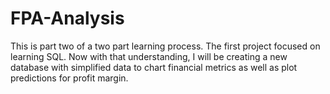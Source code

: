 # FPA-Analysis
This is part two of a two part learning process. The first project focused on learning SQL. Now with that understanding, I will be creating a new database with simplified data to chart financial metrics as well as plot predictions for profit margin.  
